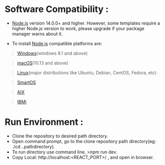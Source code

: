 # Software Compatibility :
- [Node.js](https://nodejs.org/en) version 14.0.0+ and higher. However, some templates require a higher Node.js version to work, please upgrade if your package manager warns about it.

- To install [Node.js](https://nodejs.org/en) compatible platforms are:
>[Windows](https://www.microsoft.com/software-download/windows11)(windows 8.1 and above)

>[macOS](https://support.apple.com/downloads/macos)(10.13 and above)

>[Linux](https://learn.microsoft.com/en-us/linux/install)(major distributions like Ubuntu, Debian, CentOS, Fedora, etc)

>[SmartOS](https://docs.smartos.org/download-smartos/)

>[AIX](https://www.ibm.com/support/pages/downloading-aix-iso-specific-oslevel)

>[IBMi](https://www.ibm.com/support/pages/ibm-i-access-client-solutions)

# Run Environment :
- Clone the repository to desired path directory.
- Open command prompt, go to the clone repository path directory(eg: ./cd ..pathdirectory).
- To run directory use command line, >npm run dev.
- Copy Local: http://localhost:<REACT_PORT>/ , and open in browser.
